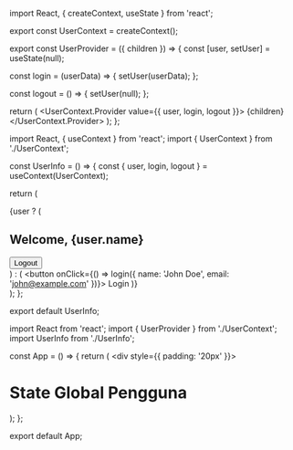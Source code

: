 import React, { createContext, useState } from 'react';

export const UserContext = createContext();

export const UserProvider = ({ children }) => {
  const [user, setUser] = useState(null);

  const login = (userData) => {
    setUser(userData);
  };

  const logout = () => {
    setUser(null);
  };

  return (
    <UserContext.Provider value={{ user, login, logout }}>
      {children}
    </UserContext.Provider>
  );
};

<!-- user Info -->
import React, { useContext } from 'react';
import { UserContext } from './UserContext';

const UserInfo = () => {
  const { user, login, logout } = useContext(UserContext);

  return (
    <div>
      {user ? (
        <div>
          <h2>Welcome, {user.name}</h2>
          <button onClick={logout}>Logout</button>
        </div>
      ) : (
        <button onClick={() => login({ name: 'John Doe', email: 'john@example.com' })}>
          Login
        </button>
      )}
    </div>
  );
};

export default UserInfo;

<!-- app -->
import React from 'react';
import { UserProvider } from './UserContext';
import UserInfo from './UserInfo';

const App = () => {
  return (
    <UserProvider>
      <div style={{ padding: '20px' }}>
        <h1>State Global Pengguna</h1>
        <UserInfo />
      </div>
    </UserProvider>
  );
};

export default App;